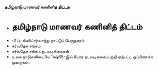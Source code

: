 **தமிழ்நாடு மாணவர் கணினித் திட்டம்**
- # தமிழ்நாடு மாணவர் கணினித் திட்டம்
- -2 n. ஸ்விட்சர்லாந்து நாட்டுப் பெருநகரம்
- சர்வதேச சங்கம்
- சர்வதேச சங்கம் நடவடிக்கைகள்
- உலக நாடுகளிடையே 1க்ஷ்65-இல் போர் நடவடிக்கைப்பற்றி ஏற்பட்ட ஒப்பிணக்க முறைகள்.

